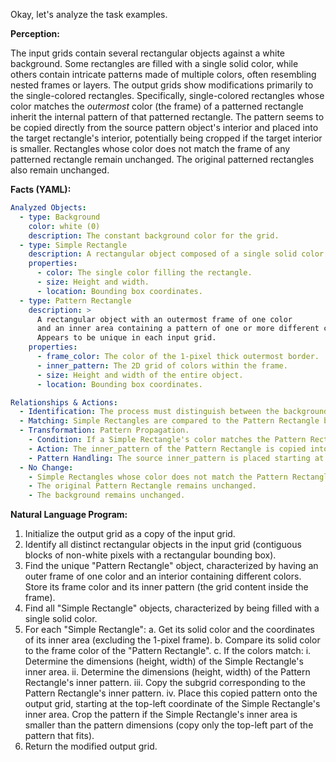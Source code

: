 Okay, let's analyze the task examples.

**Perception:**

The input grids contain several rectangular objects against a white background. Some rectangles are filled with a single solid color, while others contain intricate patterns made of multiple colors, often resembling nested frames or layers. The output grids show modifications primarily to the single-colored rectangles. Specifically, single-colored rectangles whose color matches the *outermost* color (the frame) of a patterned rectangle inherit the internal pattern of that patterned rectangle. The pattern seems to be copied directly from the source pattern object's interior and placed into the target rectangle's interior, potentially being cropped if the target interior is smaller. Rectangles whose color does not match the frame of any patterned rectangle remain unchanged. The original patterned rectangles also remain unchanged.

**Facts (YAML):**


```yaml
Analyzed Objects:
  - type: Background
    color: white (0)
    description: The constant background color for the grid.
  - type: Simple Rectangle
    description: A rectangular object composed of a single solid color.
    properties:
      - color: The single color filling the rectangle.
      - size: Height and width.
      - location: Bounding box coordinates.
  - type: Pattern Rectangle
    description: >
      A rectangular object with an outermost frame of one color
      and an inner area containing a pattern of one or more different colors.
      Appears to be unique in each input grid.
    properties:
      - frame_color: The color of the 1-pixel thick outermost border.
      - inner_pattern: The 2D grid of colors within the frame.
      - size: Height and width of the entire object.
      - location: Bounding box coordinates.

Relationships & Actions:
  - Identification: The process must distinguish between the background, Simple Rectangles, and the unique Pattern Rectangle.
  - Matching: Simple Rectangles are compared to the Pattern Rectangle based on color. The comparison is between the solid color of the Simple Rectangle and the frame_color of the Pattern Rectangle.
  - Transformation: Pattern Propagation.
    - Condition: If a Simple Rectangle's color matches the Pattern Rectangle's frame_color.
    - Action: The inner_pattern of the Pattern Rectangle is copied into the inner area of the Simple Rectangle.
    - Pattern Handling: The source inner_pattern is placed starting at the top-left corner of the target's inner area. If the target inner area is smaller than the source inner_pattern, the pattern is cropped. If larger, it seems only the top-left portion matching the source pattern's size is filled, but the examples only show cropping or exact fits for the inner areas *horizontally*, with vertical cropping/copying. Let's assume it's a direct copy/crop mechanism based on the examples. The frame of the target Simple Rectangle retains its original color.
  - No Change:
    - Simple Rectangles whose color does not match the Pattern Rectangle's frame_color remain unchanged.
    - The original Pattern Rectangle remains unchanged.
    - The background remains unchanged.
```


**Natural Language Program:**

1.  Initialize the output grid as a copy of the input grid.
2.  Identify all distinct rectangular objects in the input grid (contiguous blocks of non-white pixels with a rectangular bounding box).
3.  Find the unique "Pattern Rectangle" object, characterized by having an outer frame of one color and an interior containing different colors. Store its frame color and its inner pattern (the grid content inside the frame).
4.  Find all "Simple Rectangle" objects, characterized by being filled with a single solid color.
5.  For each "Simple Rectangle":
    a.  Get its solid color and the coordinates of its inner area (excluding the 1-pixel frame).
    b.  Compare its solid color to the frame color of the "Pattern Rectangle".
    c.  If the colors match:
        i.  Determine the dimensions (height, width) of the Simple Rectangle's inner area.
        ii. Determine the dimensions (height, width) of the Pattern Rectangle's inner pattern.
        iii. Copy the subgrid corresponding to the Pattern Rectangle's inner pattern.
        iv. Place this copied pattern onto the output grid, starting at the top-left coordinate of the Simple Rectangle's inner area. Crop the pattern if the Simple Rectangle's inner area is smaller than the pattern dimensions (copy only the top-left part of the pattern that fits).
6.  Return the modified output grid.